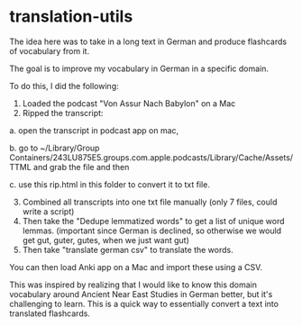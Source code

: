 # translation-utils

The idea here was to take in a long text in German and produce flashcards of vocabulary from it. 

The goal is to improve my vocabulary in German in a specific domain. 

To do this, I did the following: 

1. Loaded the podcast "Von Assur Nach Babylon" on a Mac
2. Ripped the transcript: 

  a. open the transcript in podcast app on mac, 

  b. go to ~/Library/Group Containers/243LU875E5.groups.com.apple.podcasts/Library/Cache/Assets/TTML and grab the file and then 

  c. use this rip.html in this folder to convert it to txt file.
  
3. Combined all transcripts into one txt file manually (only 7 files, could write a script)
4. Then take the "Dedupe lemmatized words" to get a list of unique word lemmas. (important since German is declined, so otherwise we would get gut, guter, gutes, when we just want gut)
5. Then take "translate german csv" to translate the words.

You can then load Anki app on a Mac and import these using a CSV. 

This was inspired by realizing that I would like to know this domain vocabulary around Ancient Near East Studies in German better, but it's challenging to learn. This is a quick way to essentially convert a text into translated flashcards.